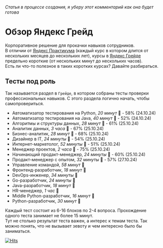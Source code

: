 *Статья в процессе создания, я уберу этот комментарий как она будет готова*

# Обзор Яндекс Грейд

Корпоративное решение для прокачки навыков сотрудников.  
В отличии от [Яндекс Практикума](https://practicum.yandex.ru) (каждый курс в котором длится от нескольких месяцев до нескольких лет), курсы в [Яндекс Грейде](https://practicum.yandex.ru/grade) предельно короткие (от нескольких минут до нескольких часов).  
Есть ли что-то полезное в таких коротких курсах? Давайте разбираться.

## Тесты под роль

Так называется раздел в `Грейде`, в котором собраны тесты проверки профессиональных навыков. С этого раздела логично начать, чтобы самопровериться.

* Автоматизатор тестирования на Python, *20 минут* :boy: - 58% (24.10.24)
* Автоматизатор тестирования на Java, *40 минут* :boy: - 52% (24.10.24)
* Алгоритмы и структуры данных, *28 минут* :boy: - 61% (25.10.24)
* Аналитик данных, *3 часa* :boy: - 67% (25.10.24)
* Бизнес-аналитик, *28 минут* :man: - 68% (25.10.24)
* Дизайнер в IT, *24 минуты* :boy: - 54% (25.10.24)
* Интернет-маркетолог, *52 минуты* :boy: - 51% (25.10.24)
* Менеджер проектов, *2 часa* :boy: - 75% (25.10.24)
* Начинающий продакт-менеджер, *24 минуты* :boy: - 60% (25.10.24)
* Продакт-менеджер с опытом, *32 минуты* :man: - 57% (27.10.24)
* Управление командой, *58 минут* :boy:
* Фронтенд-разработчик, *18 минут* :boy:
* DevOps-инженер, *34 минуты* :boy:
* Go-разработчик, *24 минуты* :man:
* Java-разработчик, *18 минут* :boy:
* HR-менеджер, *1 час* :boy:
* Middle Python-разработчик, *16 минут* :man:
* Python-разработчик, *30 минут* :boy:

Каждый тест состоит из 6-16 блоков по 2-4 вопроса. Прохождение одного теста занимает не более 15 минут.  
Тут не столько результат теста важен, а интерес к темам теста. Так можно понять, что не вызывает зевоту и чем интересно было бы заниматься.

[![Hits](https://hits.seeyoufarm.com/api/count/incr/badge.svg?url=https%3A%2F%2Fgithub.com%2Fmiptleha%2Fyandex-grade&count_bg=%230C7DBD&title_bg=%23555555&icon=&icon_color=%23E7E7E7&title=hits&edge_flat=false)](https://hits.seeyoufarm.com)
